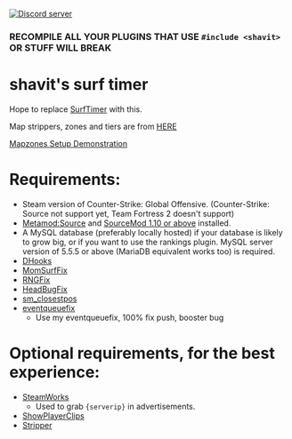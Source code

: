 [![Discord server](https://discordapp.com/api/guilds/389675819959844865/widget.png?style=shield)](https://discord.gg/jyA9q5k)

### RECOMPILE ALL YOUR PLUGINS THAT USE `#include <shavit>` OR STUFF WILL BREAK

# shavit's surf timer

Hope to replace [SurfTimer](https://github.com/surftimer/Surftimer-Official) with this.

Map strippers, zones and tiers are from [HERE](https://github.com/Kyli3Boi/Surftimer-Official-Zones)

[Mapzones Setup Demonstration](https://youtu.be/OXFMGm40F6c)

# Requirements:
* Steam version of Counter-Strike: Global Offensive. (Counter-Strike: Source not support yet, Team Fortress 2 doesn't support)
* [Metamod:Source](https://www.sourcemm.net/downloads.php?branch=stable) and [SourceMod 1.10 or above](https://www.sourcemod.net/downloads.php?branch=stable) installed.
* A MySQL database (preferably locally hosted) if your database is likely to grow big, or if you want to use the rankings plugin. MySQL server version of 5.5.5 or above (MariaDB equivalent works too) is required.
* [DHooks](https://github.com/peace-maker/DHooks2/releases)
* [MomSurfFix](https://github.com/GAMMACASE/MomSurfFix)
* [RNGFix](https://github.com/jason-e/rngfix)
* [HeadBugFix](https://github.com/GAMMACASE/HeadBugFix)
* [sm_closestpos](https://github.com/rtldg/sm_closestpos)
* [eventqueuefix](https://github.com/Ciallo-Ani/eventqueue-fix)
   * Use my eventqueuefix, 100% fix push, booster bug

# Optional requirements, for the best experience:
* [SteamWorks](https://forums.alliedmods.net/showthread.php?t=229556)
  * Used to grab `{serverip}` in advertisements.
* [ShowPlayerClips](https://forums.alliedmods.net/showthread.php?p=2661942)
* [Stripper](http://www.bailopan.net/stripper/snapshots/1.2/)
